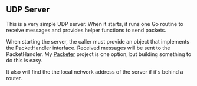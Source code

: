 ## UDP Server
This is a very simple UDP server. When it starts, it runs one Go routine to
receive messages and provides helper functions to send packets.

When starting the server, the caller must provide an object that implements the
PacketHandler interface. Received messages will be sent to the PacketHandler.
My [Packeter](https://github.com/AdamColton/packeter) project is one option, but
building something to do this is easy.

It also will find the the local network address of the server if it's behind a
router.